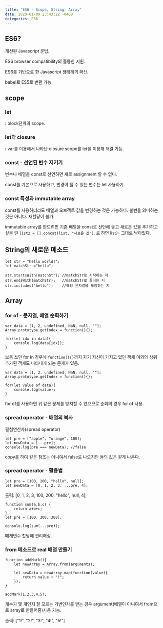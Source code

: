 ```yaml
---
title: "ES6 - Scope, String, Array"
date: 2020-01-09 23:43:22 -0400
categories: ES6
---
```


## ES6?

개선된 Javascript 문법.

ES6 browser compatibility의 훌륭한 지원.

ES6를 기반으로 한 Javascript 생태계의 확산.

babel로 ES5로 변환 가능.

## scope

### let

: block단위의 scope.

### let과 closure

: var를 이용해서 나타난 closure scope를 let을 이용해 해결 가능.

### const - 선언된 변수 지키기

변수나 배열을 const로 선언하면 새로 assignment 할 수 없다.

const를 기본으로 사용하고, 변경이 될 수 있는 변수는 let 사용하기.

### const 특성과 immutable array

const를 사용하더라도 배열과 오브젝트 값을 변경하는 것은 가능하다. 불변을 의미하는 것은 아니다. 재할당이 불가.

immutable array를 만드려면 기존 배열을 const로 선언해 놓고 새로운 값을 추가하고 싶을 땐 `list2 = [].concat(list, "새로운 값");`로 하면 list는 그대로 남아있다.

## String의 새로운 메소드

```
let str = "hello world!";
let matchStr ="hello";

str.startsWith(matchStr); //matchStr로 시작하는 지 
str.endsWith(matchStr);   //matchStr로 끝나는 지
str.includes("hello");    //해당 문자열을 포함하는 지
```

## Array

### for of - 문자열, 배열 순회하기

```
var data = [1, 2, undefined, NaN, null, ""];
Array.prototype.getIndex = function(){};

for(let idx in data){
    console.log(data[idx]);
}
```
보통 쓰던 for in 경우에 `function(){}`까지 자기 자신이 가지고 있던 객체 이외의 상위 추가된 객체도 나타내게 되는 문제가 있음.

```
var data = [1, 2, undefined, NaN, null, ""];
Array.prototype.getIndex = function(){};

for(let value of data){
    console.log(value);
}
```
for of를 사용하면 위 같은 문제를 방지할 수 있으므로 순회의 경우 for of 사용.

### spread operator - 배열의 복사

펼침연산자(spread operator)

```
let pre = ["apple", "orange", 100];
let newData = [...pre];
console.log(pre === newData); //false
```
copy를 하여 같은 참조는 아니여서 false로 나오지만 둘의 값은 같게 나온다.

### spread operator - 활용법

```
let pre = [100, 200, "hello", null];
let newData = [0, 1, 2, 3, ...pre, 4];
```
출력: [0, 1, 2, 3, 100, 200, "hello", null, 4];

```
function sum(a,b,c) {
    return a+b+c;
}
let pre = [100, 200, 300];

console.log(sum(...pre));
```
매개변수 할당에 편리해짐.

### from 메소드로 real 배열 만들기

```
function addMark(){
    let newArray = Array.from(arguments);

    let newData = newArray.map(function(value){
        return value + "!";
    });
}

addMark(1,2,3,4,5);
```
개수가 몇 개인지 잘 모르는 가변인자를 받는 경우 argument(배열이 아니여서 from으로 array로 만들어줌)사용 가능.

출력: ["1!", "2!", "3!", "4!", "5!"]

